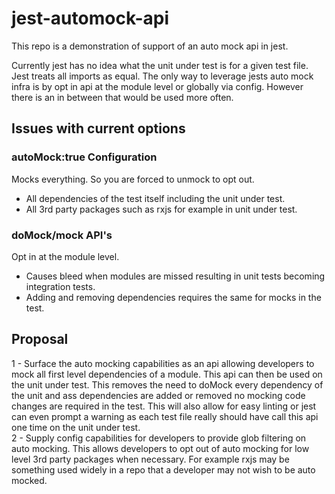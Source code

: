 # jest-automock-api

This repo is a demonstration of support of an auto mock api in jest. 

Currently jest has no idea what the unit under test is for a given test file. Jest treats all imports as equal. The only way to leverage jests auto mock infra is by opt in api at the module level or globally via config. However there is an in between that would be used more often.

## Issues with current options

### autoMock:true Configuration
Mocks everything. So you are forced to unmock to opt out.
 - All dependencies of the test itself including the unit under test.
 - All 3rd party packages such as rxjs for example in unit under test.  

### doMock/mock API's
Opt in at the module level. 
- Causes bleed when modules are missed resulting in unit tests becoming integration tests.
- Adding and removing dependencies requires the same for mocks in the test.

## Proposal

1 - Surface the auto mocking capabilities as an api allowing developers to mock all first level dependencies of a module. This api can then be used on the unit under test. 
    This removes the need to doMock every dependency of the unit and ass dependencies are added or removed no mocking code changes are required in the test. This will 
    also allow for easy linting or jest can even prompt a warning as each test file really should have call this api one time on the unit under test.  
2 - Supply config capabilities for developers to provide glob filtering on auto mocking. This allows developers to opt out of auto mocking for low level 3rd party packages when necessary.
    For example rxjs may be something used widely in a repo that a developer may not wish to be auto mocked.